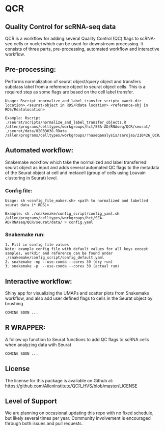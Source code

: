 # QCR

## Quality Control for scRNA-seq data

QCR is a workflow for adding several Quality Control (QC) flags to scRNA-seq cells or nuclei which can be used for downstream processing. It consists of three parts, pre-processing, automated workflow and interactive workflow.

## Pre-processing:

Performs normalization of seurat object/query object and transfers subclass label from a reference object to seurat object cells. This is a required step as some flags are based on the cell label transfer.


```
Usage: Rscript <normalize_and_label_transfer_script> <work-dir location> <seurat-object in RDS/Rdata location> <reference-obj in RDS/Rdatalocation>

Example: Rscript ./seurat/scripts/normalize_and_label_transfer_objects.R /allen/programs/celltypes/workgroups/hct/SEA-AD/RNAseq/QCR/seurat/ ./seurat/data/H2033038.RData /allen/programs/celltypes/workgroups/rnaseqanalysis/sarojaS/210426_QCR/data/reference_subset.RDS
```

## Automated workflow:

Snakemake workflow which take the normalized and label transferred seurat object as input and adds several automated QC flags to the metadata of the Seurat object at cell and metacell (group of cells using Louvain clustering in Seurat) level.

### Config file:
```
Usage: sh <config_file_maker.sh> <path to normalized and labelled seurat data (*.RDS)>

Example: sh ./snakemake/config_script/config_yaml.sh /allen/programs/celltypes/workgroups/hct/SEA-AD/RNAseq/QCR/seurat/data/ > config.yaml
```
### Snakemake run:

```
1. Fill in config file values 
Note: example config file with default values for all keys except samples, workdir and reference can be found under ./snakemake/config_script/config_default.yaml
2. snakemake -np --use-conda --cores 30 (dry run)
3. snakemake -p  --use-conda --cores 30 (actual run)
```

## Interactive workflow:

Shiny app for visualizing the UMAPs and scatter plots from Snakemake workflow, and also add user defined flags to cells in the Seurat object by brushing

```
COMING SOON ...
```

## R WRAPPER:

A follow up function to Seurat functions to add QC flags to scRNA cells when analyzing data with Seurat

```
COMING SOON ...
```
## License
The license for this package is available on Github at: https://github.com/AllenInstitute/QCR_HVS/blob/master/LICENSE

## Level of Support
We are planning on occasional updating this repo with no fixed schedule, but likely several times per year. Community involvement is encouraged through both issues and pull requests.



